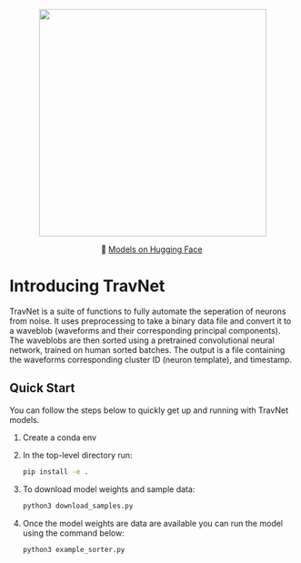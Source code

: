<p align="center">
  <img src="https://github.com/neurodynamics-ai/travnet/blob/main/TravNet.repo.jpg" width="400"/>
</p>

<p align="center">
        🤗 <a href="https://huggingface.co/neurodynamics-ai"> Models on Hugging Face</a>&nbsp 
<br>

# Introducing TravNet
 
TravNet is a suite of functions to fully automate the seperation of neurons from noise. It uses preprocessing to take a binary data file and convert it to a waveblob (waveforms and their corresponding principal components). The waveblobs are then sorted using a pretrained convolutional neural network, trained on human sorted batches. The output is a file containing the waveforms corresponding cluster ID (neuron template), and timestamp.

## Quick Start

You can follow the steps below to quickly get up and running with TravNet models. 

1. Create a conda env

2. In the top-level directory run:
    ```bash
    pip install -e .
    ```
3. To download model weights and sample data:
    ```bash
    python3 download_samples.py
    ```
4. Once the model weights are data are available you can run the model using the command below:
    ```bash
    python3 example_sorter.py
    ```
